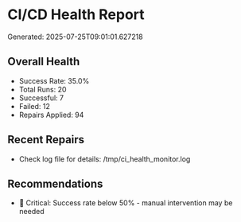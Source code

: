 # CI/CD Health Report

Generated: 2025-07-25T09:01:01.627218

## Overall Health
- Success Rate: 35.0%
- Total Runs: 20
- Successful: 7
- Failed: 12
- Repairs Applied: 94

## Recent Repairs
- Check log file for details: /tmp/ci_health_monitor.log

## Recommendations
- 🚨 Critical: Success rate below 50% - manual intervention may be needed
